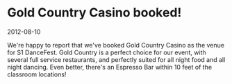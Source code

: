 # Gold Country Casino booked!
2012-08-10

We're happy to report that we've booked Gold Country Casino as the venue for S1 DanceFest.  Gold Country is a perfect choice for our event, with several full service restaurants, and perfectly suited for all night food and all night dancing.  Even better, there's an Espresso Bar within 10 feet of the classroom locations!
